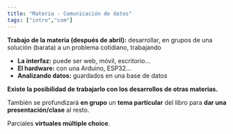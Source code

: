 ```yaml
---
title: "Materia - Comunicación de datos"
tags: ["intro","com"]
---
```

**Trabajo de la materia (después de abril):** desarrollar, en grupos de  una solución (barata) a un problema cotidiano, trabajando
- **La interfaz:** puede ser web, móvil, escritorio...
- **El hardware:** con una Arduino, ESP32...
- **Analizando datos:** guardados en una base de datos

**Existe la posibilidad de trabajarlo con los desarrollos de otras materias.**

También se profundizará **en grupo** un **tema particular** del libro para **dar una presentación/clase** al resto.

Parciales **virtuales múltiple choice**.